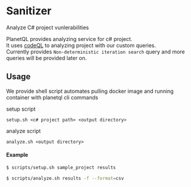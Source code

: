 # Sanitizer

Analyze C# project vunlerabilities

PlanetQL provides analyzing service for c# project.  
It uses [codeQL](https://github.com/github/codeql) to analyzing project with our custom queries.  
Currently provides `Non-deterministic iteration search` query and more queries will be provided later on.

## Usage

We provide shell script automates pulling docker image and running container with planetql cli commands

setup script

```
setup.sh <c# project path> <output directory>
```

analyze script

```
analyze.sh <output directory>
```

#### Example

```zsh
$ scripts/setup.sh sample_project results

$ scripts/analyze.sh results -f --format=csv
```
